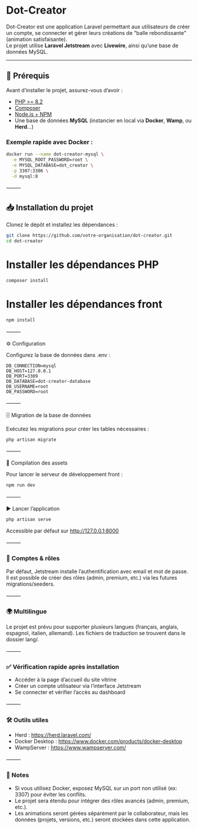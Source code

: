# Dot-Creator

Dot-Creator est une application Laravel permettant aux utilisateurs de créer un compte, se connecter et gérer leurs créations de "balle rebondissante" (animation satisfaisante).  
Le projet utilise **Laravel Jetstream** avec **Livewire**, ainsi qu’une base de données MySQL.

---

## 🚀 Prérequis

Avant d’installer le projet, assurez-vous d’avoir :

- [PHP >= 8.2](https://www.php.net/downloads.php)
- [Composer](https://getcomposer.org/)
- [Node.js + NPM](https://nodejs.org/)
- Une base de données **MySQL** (instancier en local via **Docker**, **Wamp**, ou **Herd**...)

### Exemple rapide avec Docker :
```bash
docker run --name dot-creator-mysql \
  -e MYSQL_ROOT_PASSWORD=root \
  -e MYSQL_DATABASE=dot_creator \
  -p 3307:3306 \
  -d mysql:8

```
⸻

## 📥 Installation du projet

Clonez le dépôt et installez les dépendances :
```bash
git clone https://github.com/votre-organisation/dot-creator.git
cd dot-creator
```

# Installer les dépendances PHP
```bash
composer install
```

# Installer les dépendances front
```bash
npm install
```

⸻

⚙️ Configuration

Configurez la base de données dans .env :

```env
DB_CONNECTION=mysql
DB_HOST=127.0.0.1
DB_PORT=3309
DB_DATABASE=dot-creator-database
DB_USERNAME=root
DB_PASSWORD=root
```

⸻

🗄️ Migration de la base de données

Exécutez les migrations pour créer les tables nécessaires :
```bash
php artisan migrate
```

⸻

🎨 Compilation des assets

Pour lancer le serveur de développement front :
```bash
npm run dev
```

⸻

▶️ Lancer l’application

```bash
php artisan serve
```

Accessible par défaut sur http://127.0.0.1:8000

⸻

### 👤 Comptes & rôles

Par défaut, Jetstream installe l’authentification avec email et mot de passe.
Il est possible de créer des rôles (admin, premium, etc.) via les futures migrations/seeders.

⸻

### 🌍 Multilingue

Le projet est prévu pour supporter plusieurs langues (français, anglais, espagnol, italien, allemand).
Les fichiers de traduction se trouvent dans le dossier lang/.

⸻

### ✅ Vérification rapide après installation
- Accéder à la page d’accueil du site vitrine
- Créer un compte utilisateur via l’interface Jetstream
- Se connecter et vérifier l’accès au dashboard

⸻

### 🛠️ Outils utiles
- Herd : https://herd.laravel.com/
- Docker Desktop : https://www.docker.com/products/docker-desktop
- WampServer : https://www.wampserver.com/

⸻

### 📌 Notes
- Si vous utilisez Docker, exposez MySQL sur un port non utilisé (ex: 3307) pour éviter les conflits.
- Le projet sera étendu pour intégrer des rôles avancés (admin, premium, etc.).
- Les animations seront gérées séparément par le collaborateur, mais les données (projets, versions, etc.) seront stockées dans cette application.

